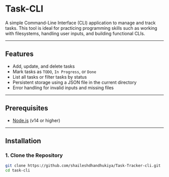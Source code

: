 # Task-CLI

A simple Command-Line Interface (CLI) application to manage and track tasks. This tool is ideal for practicing programming skills such as working with filesystems, handling user inputs, and building functional CLIs.

---

## Features

- Add, update, and delete tasks
- Mark tasks as `TODO`, `In Progress`, or `Done`
- List all tasks or filter tasks by status
- Persistent storage using a JSON file in the current directory
- Error handling for invalid inputs and missing files

---

## Prerequisites

- [Node.js](https://nodejs.org/) (v14 or higher)

---

## Installation

### 1. Clone the Repository
```bash
git clone https://github.com/shaileshdhandhukiya/Task-Tracker-cli.git
cd task-cli
